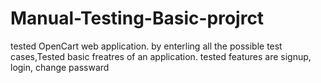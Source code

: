 # Manual-Testing-Basic-projrct
tested OpenCart web application.
by enterling all the possible test cases,Tested basic freatres of an application. 
tested features are signup, login, change passward

